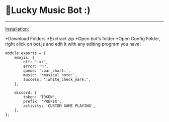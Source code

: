 # 🚀Lucky Music Bot :)

---

<u>Installation:</u>

*Download Folders
*Exctract zip
*Open bot's folder
*Open Config Folder, right click on bot.js and edit it with any editing program you have!
```
module.exports = {
    emojis: {
        off: ':x:',
        error: '💥',
        queue: ':bar_chart:',
        music: ':musical_note:',
        success: ':white_check_mark:',
    },

    discord: {
        token: 'TOKEN',
        prefix: 'PREFIX',
        activity: 'CUSTOM GAME PLAYING',
    },
};
```
